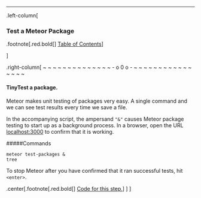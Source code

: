 ---
.left-column[
  ### Test a Meteor Package
.footnote[.red.bold[] [Table of Contents](./)] 
<!-- H -->]
.right-column[
~ ~ ~ ~ ~ ~ ~ ~ ~ ~ ~ ~ ~ ~ - o 0 o - ~ ~ ~ ~ ~ ~ ~ ~ ~ ~ ~ ~ ~ ~ ~ ~

#### TinyTest a package.

Meteor makes unit testing of packages very easy. A single command and we can see test results every time we save a file.

In the accompanying script, the ampersand ```"&"``` causes Meteor package testing to start up as a background process.  In a browser, open the URL [localhost:3000](http://localhost:3000/) to confirm that it is working.

#####Commands
```terminal
meteor test-packages &
tree
```
To stop Meteor after you have confirmed that it ran successful tests, hit ```<enter>```.
<!-- Code for this begins at line #139 -->
<!-- B -->
.center[.footnote[.red.bold[] <a href="https://github.com/martinhbramwell/Meteor-CI-Tutorial/blob/master/Part03_UnitTestAPackage.sh#L139" target="_blank">Code for this step.</a>] ]
]
